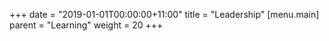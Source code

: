 +++
date = "2019-01-01T00:00:00+11:00"
title = "Leadership"
[menu.main]
  parent = "Learning"
  weight = 20
+++
